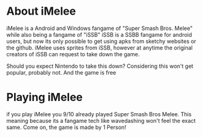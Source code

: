 # About iMelee
iMelee is a Android and Windows fangame of "Super Smash Bros. Melee" while also being a fangame of "iSSB"
iSSB is a SSBB fangame for android users, but now its only possible to get using apks from sketchy websites or the github.
iMelee uses sprites from iSSB, however at anytime the original creators of iSSB can request to take down the game.

Should you expect Nintendo to take this down? Considering this won't get popular, probably not. And the game is free

# Playing iMelee
if you play iMelee you 9/10 already played Super Smash Bros Melee. This meaning because its a fangame tech like wavedashing won't feel the exact same. Come on, the game is made by 1 Person!
